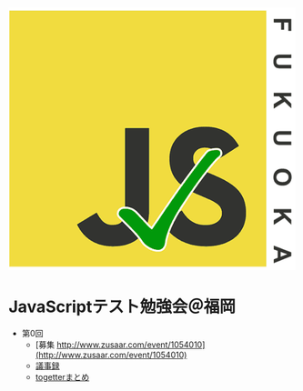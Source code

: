 ![JavaScriptテスト勉強会＠福岡](img/JsTestFukuokaLogo.png)

JavaScriptテスト勉強会＠福岡
=============

+ 第0回
  * [募集 http://www.zusaar.com/event/1054010](http://www.zusaar.com/event/1054010)
  * [議事録](minutes/20130925-vol.0/)
  * [togetterまとめ](http://togetter.com/li/569011)
